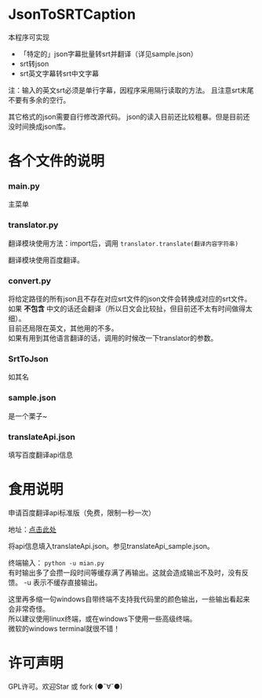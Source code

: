 # JsonToSRTCaption
本程序可实现
* 「特定的」json字幕批量转srt并翻译（详见sample.json）
* srt转json
* srt英文字幕转srt中文字幕

注：输入的英文srt必须是单行字幕，因程序采用隔行读取的方法。
且注意srt末尾不要有多余的空行。

其它格式的json需要自行修改源代码。
json的读入目前还比较粗暴。但是目前还没时间换成json库。

各个文件的说明
=============
### main.py
主菜单

### translator.py
翻译模块使用方法：import后，调用 `translator.translate(翻译内容字符串)`  

翻译模块使用百度翻译。

### convert.py    
将给定路径的所有json且不存在对应srt文件的json文件会转换成对应的srt文件。  
如果 **不包含** 中文的话还会翻译（所以日文会比较扯，但目前还不太有时间做得太细）。  
目前还局限在英文，其他用的不多。  
如果有用到其他语言翻译的话，调用的时候改一下translator的参数。  

### SrtToJson
如其名

### sample.json 
是一个栗子~

### translateApi.json
填写百度翻译api信息

食用说明
========
申请百度翻译api标准版（免费，限制一秒一次）

地址：[点击此处](http://api.fanyi.baidu.com/api/trans/product/apichoose)

将api信息填入translateApi.json。参见translateApi_sample.json。

终端输入： `python -u mian.py`  
有时输出多了会攒一段时间等缓存满了再输出。这就会造成输出不及时，没有反馈。
-u 表示不缓存直接输出。

这里再多缩一句windows自带终端不支持我代码里的颜色输出，一些输出看起来会非常奇怪。  
所以建议使用linux终端，或在windows下使用一些高级终端。  
微软的windows terminal就很不错！

许可声明
========
GPL许可。欢迎Star 或 fork (●ˇ∀ˇ●)

